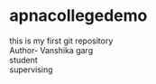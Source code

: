 # apnacollegedemo
this is my first git repository
<br>
Author- Vanshika garg
<br>
student 
<br>
supervising

